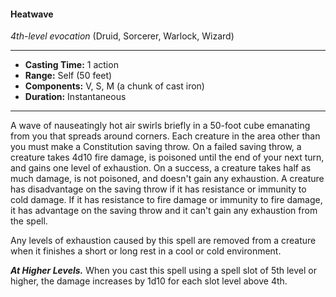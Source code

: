 #### Heatwave
*4th-level evocation* (Druid, Sorcerer, Warlock, Wizard)
___
- **Casting Time:** 1 action 
- **Range:** Self (50 feet) 
- **Components:** V, S, M (a chunk of cast iron) 
- **Duration:** Instantaneous 
---
A wave of nauseatingly hot air swirls briefly in a 50-foot cube emanating from you that spreads around corners. Each creature in the area other than you must make a Constitution saving throw. On a failed saving throw, a creature takes 4d10 fire damage, is poisoned until the end of your next turn, and gains one level of exhaustion. On a success, a creature takes half as much damage, is not poisoned, and doesn't gain any exhaustion. A creature has disadvantage on the saving throw if it has resistance or immunity to cold damage. If it has re­sistance to fire damage or immunity to fire damage, it has advantage on the saving throw and it can't gain any exhaustion from the spell.

Any levels of exhaustion caused by this spell are removed from a creature when it finishes a short or long rest in a cool or cold environment. 

***At Higher Levels.*** When you cast this spell using a spell slot of 5th level or higher, the damage increases by 1d10 for each slot level above 4th. 
